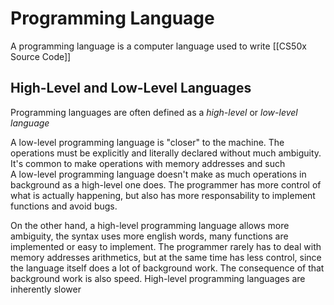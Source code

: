 # Programming Language
A programming language is a computer language used to write [[CS50x Source Code]]

## High-Level and Low-Level Languages
Programming languages are often defined as a *high-level* or *low-level language*  


A low-level programming language is "closer" to the machine. The operations must be explicitly and literally declared without much ambiguity. It's common to make operations with memory addresses and such  
A low-level programming language doesn't make as much operations in background as a high-level one does. The programmer has more control of what is actually happening, but also has more responsability to implement functions and avoid bugs.

On the other hand, a high-level programming language allows more ambiguity, the syntax uses more english words, many functions are implemented or easy to implement. The programmer rarely has to deal with memory addresses arithmetics, but at the same time has less control, since the language itself does a lot of background work. The consequence of that background work is also speed. High-level programming languages are inherently slower



